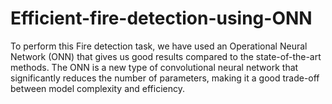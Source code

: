 # Efficient-fire-detection-using-ONN
To perform this Fire detection task, we have
used an Operational Neural Network (ONN) that gives us good results compared to the
state-of-the-art methods. The ONN is a new type of convolutional neural network that
significantly reduces the number of parameters, making it a good trade-off between
model complexity and efficiency.